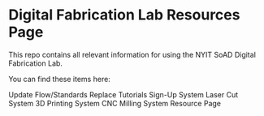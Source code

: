 # Digital Fabrication Lab Resources Page 

This repo contains all relevant information for using the NYIT SoAD Digital Fabrication Lab.

You can find these items here:

Update Flow/Standards
Replace Tutorials
Sign-Up System
Laser Cut System
3D Printing System
CNC Milling System
Resource Page
